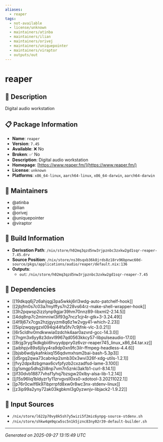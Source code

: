 ```yaml
---
aliases:
  - reaper
tags:
  - not-available
  - license/unknown
  - maintainers/atinba
  - maintainers/ilian
  - maintainers/orivej
  - maintainers/uniquepointer
  - maintainers/viraptor
  - outputs/out
---
```


# reaper

## 📝 Description

Digital audio workstation

## 📋 Package Information

- **Name**: `reaper`
- **Version**: `7.45`
- **Available**: ❌ No
- **Broken**: ✅ No
- **Description**: Digital audio workstation
- **Homepage**: [https://www.reaper.fm/](https://www.reaper.fm/)
- **License**: `unknown`
- **Platforms**: `x86_64-linux`, `aarch64-linux`, `x86_64-darwin`, `aarch64-darwin`
## 👥 Maintainers

- @atinba
- @ilian
- @orivej
- @uniquepointer
- @viraptor


## 🔧 Build Information

- **Derivation Path**: `/nix/store/h02mq3qzd5nw3rjpznbc3zxkw2gd1sqr-reaper-7.45.drv`
- **Source Position**: `/nix/store/ns30sqxb36k8jrds8z18rv96bpnwc60d-source/pkgs/applications/audio/reaper/default.nix:136`
- **Outputs**:
  - `out`:  `/nix/store/h02mq3qzd5nw3rjpznbc3zxkw2gd1sqr-reaper-7.45`

## 🔗 Dependencies

- [[19dkqq6j7z6ahjqgj3pa5wkkj6rl3wdg-auto-patchelf-hook]]
- [[2jbjfm0s7c03a7mylffys7n228vs64rz-make-shell-wrapper-hook]]
- [[3h2pqwsp2izzlynp9gjar39hm70nnz89-libxml2-2.14.5]]
- [[4dq8np7c2mimniwl3if93g7ncz1cjr4r-gtk+3-3.24.49]]
- [[4f9j67x7cgs2hzjgyyzm8q6z1w2vgy41-which-2.23]]
- [[5iplzwqqygzxl094qi44fa5fv7c9jfnk-vlc-3.0.21]]
- [[6r5cldhv0mdkwwia0zdchk4aar0azvrd-gcc-14.3.0]]
- [[7ngm3x6yy8z3dxvl9967qd0563kkcy57-libpulseaudio-17.0]]
- [[8rjg3ryg1kdkgbii6hvyydppry0z6vzr-reaper745_linux_x86_64.tar.xz]]
- [[aibhpjv89s6jilyy4ra9dp0xn9fc3ilr-ffmpeg-headless-4.4.6]]
- [[bjsb6wdjykafnkixq156qdvmxhsm2bai-bash-5.3p3]]
- [[d5rgq2qwa73cabnkp2smb30x3wvi326f-xdg-utils-1.2.1]]
- [[fvy2dpx8zbgmax6cvfpfyzb2cxzadfsd-lame-3.100]]
- [[g1smgp5dhq2ii8np7vm7n5znki3ak1b1-curl-8.14.1]]
- [[if30dvb18877vhsf1yhq7bzsgw20xlby-alsa-lib-1.2.14]]
- [[j15s96liq1bldyzr1y11zrvgvsll0xs0-xdotool-3.20211022.1]]
- [[p76r0cwlf6k97ibprrpfd8xw0r8wc3nx-stdenv-linux]]
- [[z3ip99a2yny72ak03kgbkml3g0yzwnjv-libjack2-1.9.22]]

## 📁 Input Sources

- `/nix/store/l622p70vy8k5sh7y5wizi5f2mic6ynpg-source-stdenv.sh`
- `/nix/store/shkw4qm9qcw5sc5n1k5jznc83ny02r39-default-builder.sh`

---
*Generated on 2025-09-27 13:15:49 UTC*
